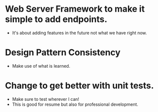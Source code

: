 # Web Server Framework to make it simple to add endpoints.
- It's about adding features in the future not what we have right now.

# Design Pattern Consistency
- Make use of what is learned.

# Change to get better with unit tests.
- Make sure to test wherever I can!
- This is good for resume but also for professional development.

